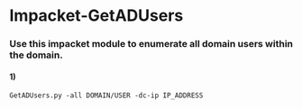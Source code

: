 # Impacket-GetADUsers

### Use this impacket module to enumerate all domain users within the domain.

#### 1) 

    GetADUsers.py -all DOMAIN/USER -dc-ip IP_ADDRESS 
